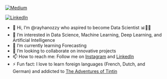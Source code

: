 [![Medium](https://img.shields.io/badge/Medium-12100E?style=for-the-badge&logo=medium&logoColor=white)](https://rayhanozzy.medium.com/) 	

[![LinkedIn](https://img.shields.io/badge/LinkedIn-0077B5?style=for-the-badge&logo=linkedin&logoColor=white)](https://www.linkedin.com/in/rayhanozzy/)


- 👋 Hi, I’m @rayhanozzy who aspired to become Data Scientist :bar_chart::man_scientist:
- 👀 I’m interested in Data Science, Machine Learning, Deep Learning, and Artificial Intelligence
- 🌱 I’m currently learning Forecasting
- 💞️ I’m looking to collaborate on innovative projects
- 📫 How to reach me: Follow me on [Instagram](https://www.instagram.com/rayhan_ozzy) and [LinkedIn](https://www.linkedin.com/in/rayhanozzy/)
- ⚡ Fun fact: I love to learn foreign languages (French, Dutch, and German) and addicted to [The Adventures of Tintin](https://en.m.wikipedia.org/wiki/The_Adventures_of_Tintin)

<!---
rayhanozzy/rayhanozzy is a ✨ special ✨ repository because its `README.md` (this file) appears on your GitHub profile.
You can click the Preview link to take a look at your changes.
--->
